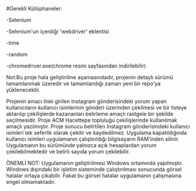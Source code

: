 #Gerekli Kütüphaneler: 

-Selenium

-Selenium'un içerdiği 'webdriver' eklentisi

-time

-random

-chromedriver.exe(chrome resmi sayfasından indirilebilir)


Not:Bu proje hala geliştirilme aşamasındadır, projenin detaylı sürümü tamamlanmak üzeredir ve tamamlandığı zaman yeni bir repo'ya yüklenecektir.

Projenin amacı linki girilen Instagram gönderisindeki yorum yapan kullanıcıların kullanıcı isimlerinin gönderi üzerinden çekilmesi ve bir listeye aktarılıp çekilişlerde kazananları belirleme amaçlı rastgele bir şekilde seçilmesidir.
Proje ACM Hacettepe topluluğu çekilişlerinde kullanılmak amaçlı yazılmıştır.
Proje sonucu belirtilen Instagram gönderisindeki kullanıcı isimleri tek seferlik olarak çekilir ve kaydedilmez.
Uygulama kapatıldığında kullanıcı isimleri uygulamanın çalıştırıldığı bilgisayarın RAM'inden silinir.
Uygulamanın bu sürümünde yalnızca açık hesaplardan yorum çekilebilmektedir ve belirli sayıda yorum çekilebilir.

ÖNEMLİ NOT: Uygulamanın geliştirilmesi Windows ortamında yapılmıştır. Windows dışındaki bir işletim sisteminde çalıştırılması sonucunda görsel hatalar ortaya çıkabilir.
Fakat bu görsel hatalar uygulamanın çalışmasına engel olmamaktadır.
